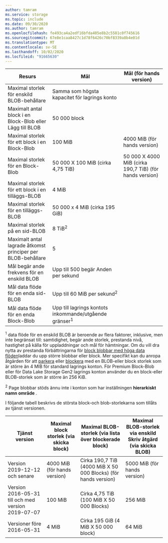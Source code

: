 ```yaml
---
author: tamram
ms.service: storage
ms.topic: include
ms.date: 09/30/2020
ms.author: tamram
ms.openlocfilehash: fe493ca4a2edf16bfda405e8b2c5581c0f745616
ms.sourcegitcommit: 67e8e1caa8427c1d78f6426c70bf8339a8b4e01d
ms.translationtype: MT
ms.contentlocale: sv-SE
ms.lasthandoff: 10/02/2020
ms.locfileid: "91665630"
---
```

| Resurs | Mål | Mål (för hands version) |
|-|-|-|
| Maximal storlek för enskild BLOB-behållare | Samma som högsta kapacitet för lagrings konto |  |
| Maximalt antal block i en Block-Blob eller Lägg till BLOB | 50 000 block |  |
| Maximal storlek för ett block i en Block-Blob | 100 MiB | 4000 MiB (för hands version) |
| Maximal storlek för en Block-Blob | 50 000 X 100 MiB (cirka 4,75 TiB) | 50 000 X 4000 MiB (cirka 190,7 TiB) (för hands version) |
| Maximal storlek för ett block i en tilläggs-BLOB | 4 MiB |  |
| Maximal storlek för en tilläggs-BLOB | 50 000 x 4 MiB (cirka 195 GiB) |  |
| Maximal storlek på en sid-BLOB | 8 TiB<sup>2</sup> |  |
| Maximalt antal lagrade åtkomst principer per BLOB-behållare | 5 |  |
| Mål begär ande frekvens för en enskild BLOB | Upp till 500 begär Anden per sekund |  |
| Mål data flöde för en enda sid-BLOB | Upp till 60 MiB per sekund<sup>2</sup> |  |
| Mål data flöde för en enda Block-Blob | Upp till lagrings kontots inkommande/utgående gränser<sup>1</sup> |  |

<sup>1</sup> data flöde för en enskild BLOB är beroende av flera faktorer, inklusive, men inte begränsat till: samtidighet, begär ande storlek, prestanda nivå, hastighet på källa för uppladdningar och mål för hämtningar. Om du vill dra nytta av prestanda förbättringarna för [block blobbar med höga data flöden](https://azure.microsoft.com/blog/high-throughput-with-azure-blob-storage/)laddar du upp större blobbar eller block. Mer specifikt kan du anropa åtgärden för att [parkera](/rest/api/storageservices/put-blob) eller [blockera](/rest/api/storageservices/put-block) med en BLOB-eller block storlek som är större än 4 MIB för standard lagrings konton. För Premium Block-Blob eller för Data Lake Storage Gen2 lagrings konton använder du en block-eller BLOB-storlek som är större än 256 KiB.

<sup>2</sup> Page blobbar stöds ännu inte i konton som har inställningen **hierarkiskt namn område** .

I följande tabell beskrivs de största block-och blob-storlekarna som tillåts av tjänst versionen.

| Tjänst version | Maximal block storlek (via skicka block) | Maximal BLOB-storlek (via lista över blockerade block) | Maximal BLOB-storlek via enskild Skriv åtgärd (via skicka BLOB) |
|-|-|-|-|
| Version 2019-12-12 och senare | 4000 MiB (för hands version) | Cirka 190,7 TiB (4000 MiB X 50 000 Blocks) (för hands version) | 5000 MiB (för hands version) |
| Version 2016-05-31 till och med version 2019-07-07 | 100 MiB | Cirka 4,75 TiB (100 MiB X 50 000 Blocks) | 256 MiB |
| Versioner före 2016-05-31 | 4 MiB | Cirka 195 GiB (4 MiB X 50 000 block) | 64 MiB |
